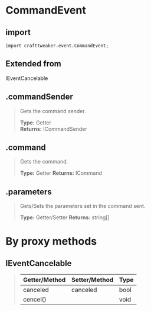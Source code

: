# CommandEvent

## import
`import crafttweaker.event.CommandEvent;`

## Extended from
IEventCancelable

## .commandSender
> Gets the command sender.
>
> **Type:** Getter  
> **Returns:** ICommandSender

## .command
> Gets the command.
>
> **Type:** Getter
> **Returns:** ICommand

## .parameters
> Gets/Sets the parameters set in the command sent.
>
> **Type:** Getter/Setter
> **Returns:** string[]

# By proxy methods

## IEventCancelable
> | Getter/Method   | Setter/Method     | Type                  |
> |-----------------|-------------------|-----------------------|
> | canceled        | canceled          | bool                  |
> | cencel()        |                   | void                  |